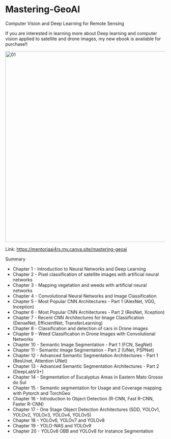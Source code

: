 # Mastering-GeoAI
Computer Vision and Deep Learning for Remote Sensing


If you are interested in learning more about Deep learning and computer vision applied to satellite and drone images, my new ebook is available for purchase!!




<img width="600" height="600" alt="01" src="https://github.com/user-attachments/assets/fedea4c3-cb4f-4bdd-806b-2aefad04e532" />

Link: https://mentoriaai4rs.my.canva.site/mastering-geoai


Summary

- Chapter 1 - Introduction to Neural Networks and Deep Learning
- Chapter 2 - Pixel classification of satellite images with artificial neural networks
- Chapter 3 - Mapping vegetation and weeds with artificial neural networks
- Chapter 4 - Convolutional Neural Networks and Image Classification
- Chapter 5 - Most Popular CNN Architectures - Part 1 (AlexNet, VGG, Inception)
- Chapter 6 - Most Popular CNN Architectures - Part 2 (ResNet, Xception)
- Chapter 7 - Recent CNN Architectures for Image Classification (DenseNet,  EfficientNet, TransferLearning)
- Chapter 8 - Classification and detection of cars in Drone images
- Chapter 9 - Weed Classification in Drone Images with Convolutional Networks
- Chapter 10 - Semantic Image Segmentation - Part 1 (FCN, SegNet)
- Chapter 11 - Semantic Image Segmentation - Part 2 (UNet, PSPNet)
- Chapter 12 - Advanced Semantic Segmentation Architectures - Part 1 (ResUnet, Attention UNet)
- Chapter 13 - Advanced Semantic Segmentation Architectures - Part 2 (DeepLabV3+)
- Chapter 14 - Segmentation of Eucalyptus Areas in Eastern Mato Grosso do Sul
- Chapter 15 - Semantic segmentation for Usage and Coverage mapping with Pytorch and TorchGeo
- Chapter 16 - Introduction to Object Detection (R-CNN, Fast R-CNN, Faster R-CNN)
- Chapter 17 - One Stage Object Detection Architectures (SDD, YOLOv1,  YOLOv2, YOLOv3, YOLOv4, YOLOv5)
- Chapter 18 - YOLOv6, YOLOv7 and YOLOv8
- Chapter 19 - YOLO-NAS and YOLOv9
- Chapter 20 - YOLOv8 OBB and YOLOv8 for Instance Segmentation
